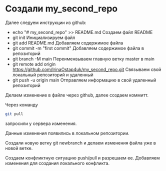 ﻿# Создали my_second_repo

Далее следуем инструкции из github:

* echo "# my_second_repo" >> README.md 
Создаем файл README
* git init
Инициализируем файл
* git add README.md
Добавляем содержимое файла 
* git commit -m "first commit"
Добавляем содержимое файла в репозиторий
* git branch -M main
Переименвываем главную ветку master в main
* git remote add origin https://github.com/IrinaOstap4uk/my_second_repo.git
Связываем свой локальный репозиторий и удаленный
* git push -u origin main
Отправляем информацию в свой удаленный репозиторий

Делаем изменение в файле через github, далее создаем коммитт.

Через команду
```sh
git pull
```
запросили у сервера изменения.

Данные изменения появились в локальном репозитории. 

Создали новую ветку git newbranch и делаем изменения файла уже в новой ветке.

Создаем конфликтную ситуацию push/pull и разрешаем ее.
Добавляем изменения для создания локального конфликта.



